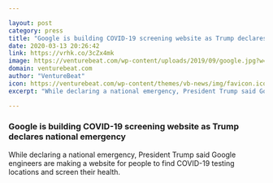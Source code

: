 ```yaml
---

layout: post
category: press
title: "Google is building COVID-19 screening website as Trump declares national emergency"
date: 2020-03-13 20:26:42
link: https://vrhk.co/3cZx4mk
image: https://venturebeat.com/wp-content/uploads/2019/09/google.jpg?w=1200&strip=all
domain: venturebeat.com
author: "VentureBeat"
icon: https://venturebeat.com/wp-content/themes/vb-news/img/favicon.ico
excerpt: "While declaring a national emergency, President Trump said Google engineers are making a website for people to find COVID-19 testing locations and screen their health."

---
```


### Google is building COVID-19 screening website as Trump declares national emergency

While declaring a national emergency, President Trump said Google engineers are making a website for people to find COVID-19 testing locations and screen their health.